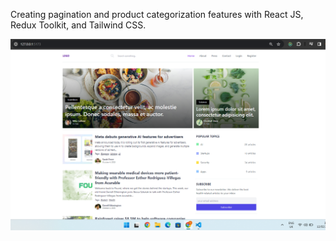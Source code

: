 Creating pagination and product categorization features with React JS, Redux Toolkit, and Tailwind CSS.


![alt text](client/home-page.png)

